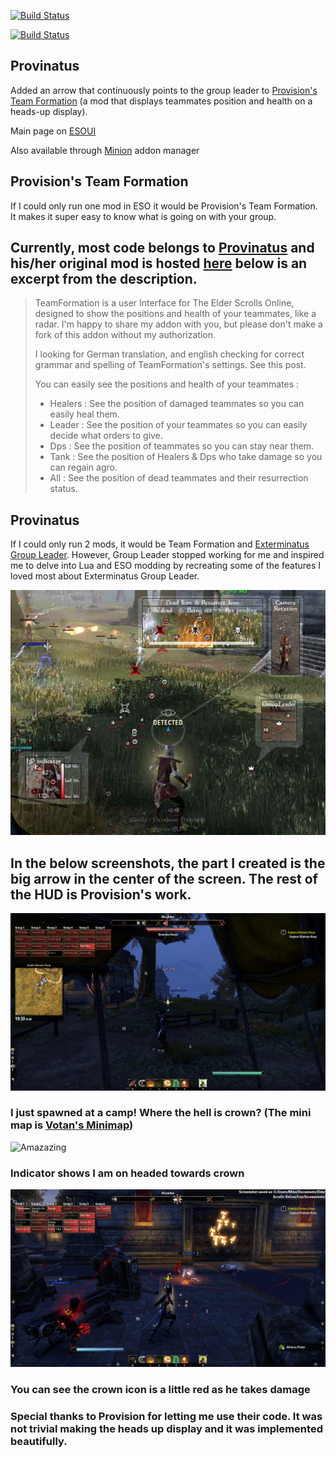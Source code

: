 [![Build Status](https://provinatus.visualstudio.com/_apis/public/build/definitions/75b411d1-717b-489a-9d0a-b476695ebb24/3/badge)](https://provinatus.visualstudio.com/_apis/public/build/definitions/75b411d1-717b-489a-9d0a-b476695ebb24/3/badge)

[![Build Status](https://rmsprodscussu1.vsrm.visualstudio.com/Acd1f4d7d-4e91-4b21-8fef-1fe4fb691aff/_apis/public/Release/badge/75b411d1-717b-489a-9d0a-b476695ebb24/2/5)](https://rmsprodscussu1.vsrm.visualstudio.com/Acd1f4d7d-4e91-4b21-8fef-1fe4fb691aff/_apis/public/Release/badge/75b411d1-717b-489a-9d0a-b476695ebb24/2/5)
## Provinatus
Added an arrow that continuously points to the group leader to [Provision's Team Formation](http://www.esoui.com/downloads/info1135-ProvisionsTeamFormation.html) (a mod that displays teammates position and health on a heads-up display).

Main page on [ESOUI](http://www.esoui.com/downloads/info1943-Provinatus.html)

Also available through [Minion](http://minion.mmoui.com/) addon manager

## Provision's Team Formation
If I could only run one mod in ESO it would be Provision's Team Formation. It makes it super easy to know what is going on with your group. 

## Currently, most code belongs to [Provinatus](http://www.esoui.com/forums/member.php?action=getinfo&userid=18354) and his/her original mod is hosted [here](http://www.esoui.com/downloads/info1135-ProvisionsTeamFormation.html) below is an excerpt from the description.
>TeamFormation is a user Interface for The Elder Scrolls Online, designed to show the positions and health of your teammates, like a radar. I'm happy to share my addon with you, but please don't make a fork of this addon without my authorization.
>
>I looking for German translation, and english checking for correct grammar and spelling of TeamFormation's settings. See this post.
>
>You can easily see the positions and health of your teammates :
>
>- Healers : See the position of damaged teammates so you can easily heal them.
>- Leader : See the position of your teammates so you can easily decide what orders to give.
>- Dps : See the position of teammates so you can stay near them.
>- Tank : See the position of Healers & Dps who take damage so you can regain agro.
>- All : See the position of dead teammates and their resurrection status.


## Provinatus
If I could only run 2 mods, it would be Team Formation and [Exterminatus Group Leader](http://www.esoui.com/downloads/info329-0.1.html). However, Group Leader stopped working for me and inspired me to delve into Lua and ESO modding by recreating some of the features I loved most about Exterminatus Group Leader.

![Provision's Team Formation in action](images/full-size-images/TF_low.jpg) 

## In the below screenshots, the part I created is the big arrow in the center of the screen. The rest of the HUD is Provision's work.

![Such wow!](images/full-size-images/res-at-camp.png)
### I just spawned at a camp! Where the hell is crown? (The mini map is [Votan's Minimap](http://www.esoui.com/downloads/info1399-VotansMinimap.html))

![Amazazing](images/full-size-images/follow-crown.png)
### Indicator shows I am on headed towards crown

![Oh no! Crown is hurt!](images/full-size-images/crown-hurt.png)
### You can see the crown icon is a little red as he takes damage

### Special thanks to Provision for letting me use their code. It was not trivial making the heads up display and it was implemented beautifully.
